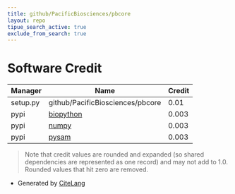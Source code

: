 ```yaml
---
title: github/PacificBiosciences/pbcore
layout: repo
tipue_search_active: true
exclude_from_search: true
---
```

# Software Credit

|Manager|Name|Credit|
|-------|----|------|
|setup.py|github/PacificBiosciences/pbcore|0.01|
|pypi|[biopython](https://biopython.org/)|0.003|
|pypi|[numpy](https://www.numpy.org)|0.003|
|pypi|[pysam](https://github.com/pysam-developers/pysam)|0.003|


> Note that credit values are rounded and expanded (so shared dependencies are represented as one record) and may not add to 1.0. Rounded values that hit zero are removed.


- Generated by [CiteLang](https://github.com/vsoch/citelang)

